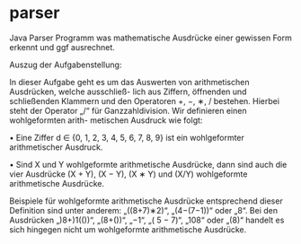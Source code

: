 # parser
Java Parser Programm was mathematische Ausdrücke einer gewissen Form erkennt und ggf ausrechnet.

Auszug der Aufgabenstellung:

In dieser Aufgabe geht es um das Auswerten von arithmetischen Ausdrücken, welche ausschließ-
lich aus Ziffern, öffnenden und schließenden Klammern und den Operatoren +, −, ∗, / bestehen.
Hierbei steht der Operator „/“ für Ganzzahldivision. Wir definieren einen wohlgeformten arith-
metischen Ausdruck wie folgt:


• Eine Ziffer d ∈ {0, 1, 2, 3, 4, 5, 6, 7, 8, 9} ist ein wohlgeformter arithmetischer Ausdruck.

• Sind X und Y wohlgeformte arithmetische Ausdrücke, dann sind auch die vier Ausdrücke (X + Y), (X − Y), (X ∗ Y) und (X/Y) wohlgeformte arithmetische Ausdrücke.


Beispiele für wohlgeformte arithmetische Ausdrücke entsprechend dieser Definition sind unter
anderem: „((8+7)∗2)“, „(4−(7−1))“ oder „8“. Bei den Ausdrücken „)8+)1(())“, „(8+())“, „−1“,
„( 5 − 7)“, „108“ oder „(8)“ handelt es sich hingegen nicht um wohlgeformte arithmetische
Ausdrücke.
